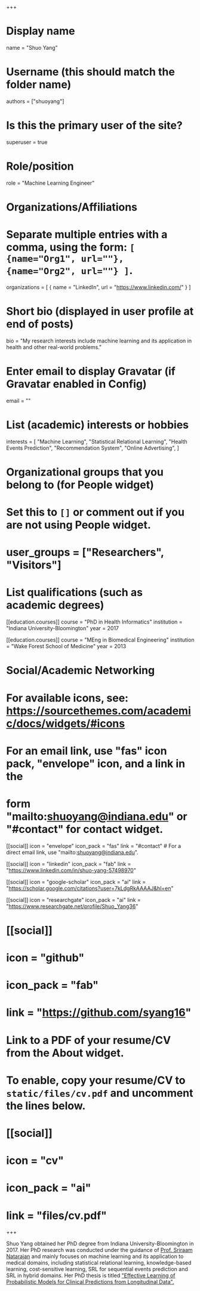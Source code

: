 +++
# Display name
name = "Shuo Yang"

# Username (this should match the folder name)
authors = ["shuoyang"]

# Is this the primary user of the site?
superuser = true

# Role/position
role = "Machine Learning Engineer"

# Organizations/Affiliations
#   Separate multiple entries with a comma, using the form: `[ {name="Org1", url=""}, {name="Org2", url=""} ]`.
organizations = [ { name = "LinkedIn", url = "https://www.linkedin.com/" } ]

# Short bio (displayed in user profile at end of posts)
bio = "My research interests include machine learning and its application in health and other real-world problems."

# Enter email to display Gravatar (if Gravatar enabled in Config)
email = ""

# List (academic) interests or hobbies
interests = [
  "Machine Learning",
  "Statistical Relational Learning",
  "Health Events Prediction",
  "Recommendation System",
  "Online Advertising",
]

# Organizational groups that you belong to (for People widget)
#   Set this to `[]` or comment out if you are not using People widget.
# user_groups = ["Researchers", "Visitors"]

# List qualifications (such as academic degrees)
[[education.courses]]
  course = "PhD in Health Informatics"
  institution = "Indiana University-Bloomington"
  year = 2017

[[education.courses]]
  course = "MEng in Biomedical Engineering"
  institution = "Wake Forest School of Medicine"
  year = 2013

# Social/Academic Networking
# For available icons, see: https://sourcethemes.com/academic/docs/widgets/#icons
#   For an email link, use "fas" icon pack, "envelope" icon, and a link in the
#   form "mailto:shuoyang@indiana.edu" or "#contact" for contact widget.

[[social]]
  icon = "envelope"
  icon_pack = "fas"
  link = "#contact"  # For a direct email link, use "mailto:shuoyang@indiana.edu".

[[social]]
  icon = "linkedin"
  icon_pack = "fab"
  link = "https://www.linkedin.com/in/shuo-yang-57498970"

[[social]]
  icon = "google-scholar"
  icon_pack = "ai"
  link = "https://scholar.google.com/citations?user=7kLdgRkAAAAJ&hl=en"
 
[[social]]
  icon = "researchgate"
  icon_pack = "ai"
  link = "https://www.researchgate.net/profile/Shuo_Yang36"

# [[social]]
 # icon = "github"
 # icon_pack = "fab"
 # link = "https://github.com/syang16"

# Link to a PDF of your resume/CV from the About widget.
# To enable, copy your resume/CV to `static/files/cv.pdf` and uncomment the lines below.
# [[social]]
#   icon = "cv"
#   icon_pack = "ai"
#   link = "files/cv.pdf"

+++

Shuo Yang obtained her PhD degree from Indiana University-Bloomington in 2017. Her PhD research was conducted under the guidance of <a href="https://personal.utdallas.edu/~sriraam.natarajan/">Prof. Sriraam Natarajan</a> and mainly focuses on machine learning and its application to medical domains, including statistical relational learning, knowledge-based learning, cost-sensitive learning, SRL for sequential events prediction and SRL in hybrid domains. Her PhD thesis is titled <a href="https://arxiv.org/pdf/1811.00749.pdf"> <u>"Effective Learning of Probabilistic Models for Clinical Predictions from Longitudinal Data".</u></a> 
